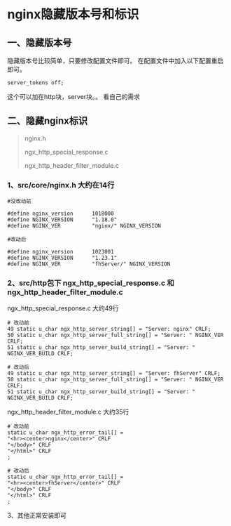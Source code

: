 # nginx隐藏版本号和标识

## 一、隐藏版本号
隐藏版本号比较简单，只要修改配置文件即可。 在配置文件中加入以下配置重启即可。

```
server_tokens off;

```
这个可以加在http块，server块。。 看自己的需求

## 二、隐藏nginx标识

> nginx.h
>
> ngx_http_special_response.c
>
> ngx_http_header_filter_module.c 

### 1、src/core/nginx.h 大约在14行

```shell
#没改动前

#define nginx_version      1018000
#define NGINX_VERSION      "1.18.0"
#define NGINX_VER          "nginx/" NGINX_VERSION
```

```SHELL
#改动后

#define nginx_version      1023001
#define NGINX_VERSION      "1.23.1"
#define NGINX_VER          "fhServer/" NGINX_VERSION
```

### 2、src/http包下 ngx_http_special_response.c 和 ngx_http_header_filter_module.c 

ngx_http_special_response.c 大约49行

```shell
# 改动前
49 static u_char ngx_http_server_string[] = "Server: nginx" CRLF;
50 static u_char ngx_http_server_full_string[] = "Server: " NGINX_VER CRLF;
51 static u_char ngx_http_server_build_string[] = "Server: " NGINX_VER_BUILD CRLF;
```

```shell
# 改动后
49 static u_char ngx_http_server_string[] = "Server: fhServer" CRLF;
50 static u_char ngx_http_server_full_string[] = "Server: " NGINX_VER CRLF;
51 static u_char ngx_http_server_build_string[] = "Server: " NGINX_VER_BUILD CRLF;
```
ngx_http_header_filter_module.c  大约35行

```shell
# 改动前
static u_char ngx_http_error_tail[] =
"<hr><center>nginx</center>" CRLF
"</body>" CRLF
"</html>" CRLF
;
```

```shell
# 改动后
static u_char ngx_http_error_tail[] =
"<hr><center>fhServer</center>" CRLF
"</body>" CRLF
"</html>" CRLF
;
```

3、其他正常安装即可
